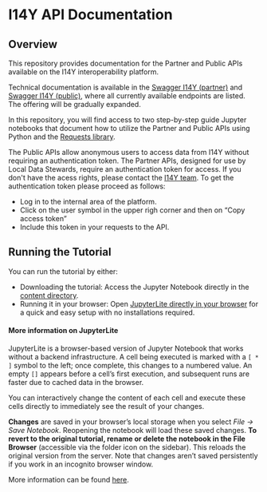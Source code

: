 # I14Y API Documentation
## Overview
This repository provides documentation for the Partner and Public APIs available on the I14Y interoperability platform.

Technical documentation is available in the [Swagger I14Y (partner)](https://apiconsole.i14y.admin.ch/partner/v1/index.html) and [Swagger I14Y (public)](https://apiconsole.i14y.admin.ch/public/v1/index.html), where all currently available endpoints are listed. The offering will be gradually expanded.

In this repository, you will find access to two step-by-step guide Jupyter notebooks that document how to utilize the Partner and Public APIs using Python and the [Requests library](https://requests.readthedocs.io/en/latest/user/quickstart/). 

The Public APIs allow anonymous users to access data from I14Y without requiring an authentication token. The Partner APIs, designed for use by Local Data Stewards, require an authentication token for access. If you don't have the acess rights, please contact the [I14Y team](mailto:i14y@bfs.admin.ch). To get the authentication token please proceed as follows: 

- Log in to the internal area of the platform.
- Click on the user symbol in the upper righ corner and then on “Copy access token”
- Include this token in your requests to the API.
  
## Running the Tutorial
You can run the tutorial by either:

- Downloading the tutorial: Access the Jupyter Notebook directly in the [content directory](https://github.com/I14Y-ch/tutorials/tree/main/content).
- Running it in your browser: Open [JupyterLite directly in your browser](https://i14y-ch.github.io/tutorials/lab/index.html?path=Local+Data+Steward+user_API%27s+documentation_ABN.ipynb) for a quick and easy setup with no installations required.
  
#### More information on JupyterLite
JupyterLite is a browser-based version of Jupyter Notebook that works without a backend infrastructure. A cell being executed is marked with a `[ * ]` symbol to the left; once complete, this changes to a numbered value. An empty `[]` appears before a cell’s first execution, and subsequent runs are faster due to cached data in the browser.

You can interactively change the content of each cell and execute these cells directly to immediately see the result of your changes. 

**Changes** are saved in your browser’s local storage when you select *File -> Save Notebook*. Reopening the notebook will load these saved changes. **To revert to the original tutorial, rename or delete the notebook in the File Browser** (accessible via the folder icon on the sidebar). This reloads the original version from the server. Note that changes aren’t saved persistently if you work in an incognito browser window.

More information can be found [here](https://docs.jupyter.org/en/latest/#what-is-a-notebook).

